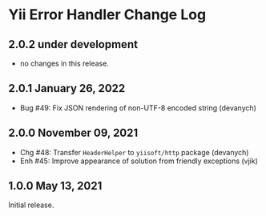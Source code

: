 # Yii Error Handler Change Log

## 2.0.2 under development

- no changes in this release.

## 2.0.1 January 26, 2022

- Bug #49: Fix JSON rendering of non-UTF-8 encoded string (devanych)

## 2.0.0 November 09, 2021

- Chg #48: Transfer `HeaderHelper` to `yiisoft/http` package (devanych)
- Enh #45: Improve appearance of solution from friendly exceptions (vjik)

## 1.0.0 May 13, 2021

Initial release.
